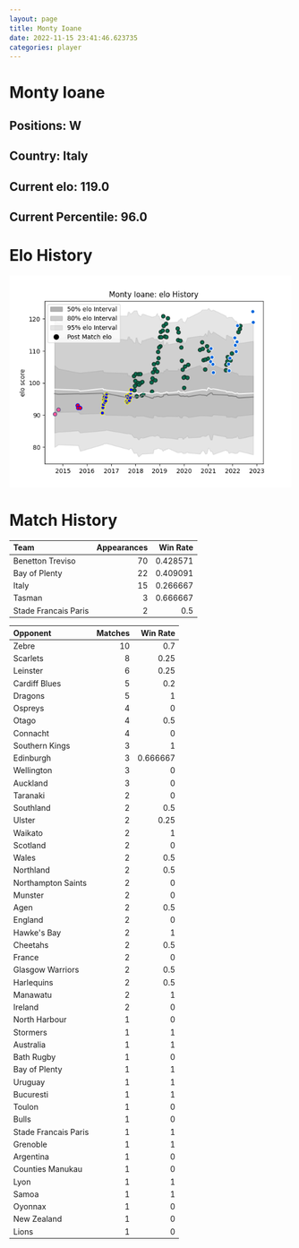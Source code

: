 ```yaml
---  
layout: page  
title: Monty Ioane  
date: 2022-11-15 23:41:46.623735  
categories: player  
---
```

# Monty Ioane

## Positions: W

## Country: Italy

## Current elo: 119.0

## Current Percentile: 96.0

# Elo History


![elo history](history_MontyIoane.png)
# Match History


| Team                 |   Appearances |   Win Rate |
|:---------------------|--------------:|-----------:|
| Benetton Treviso     |            70 |   0.428571 |
| Bay of Plenty        |            22 |   0.409091 |
| Italy                |            15 |   0.266667 |
| Tasman               |             3 |   0.666667 |
| Stade Francais Paris |             2 |   0.5      |

| Opponent             |   Matches |   Win Rate |
|:---------------------|----------:|-----------:|
| Zebre                |        10 |   0.7      |
| Scarlets             |         8 |   0.25     |
| Leinster             |         6 |   0.25     |
| Cardiff Blues        |         5 |   0.2      |
| Dragons              |         5 |   1        |
| Ospreys              |         4 |   0        |
| Otago                |         4 |   0.5      |
| Connacht             |         4 |   0        |
| Southern Kings       |         3 |   1        |
| Edinburgh            |         3 |   0.666667 |
| Wellington           |         3 |   0        |
| Auckland             |         3 |   0        |
| Taranaki             |         2 |   0        |
| Southland            |         2 |   0.5      |
| Ulster               |         2 |   0.25     |
| Waikato              |         2 |   1        |
| Scotland             |         2 |   0        |
| Wales                |         2 |   0.5      |
| Northland            |         2 |   0.5      |
| Northampton Saints   |         2 |   0        |
| Munster              |         2 |   0        |
| Agen                 |         2 |   0.5      |
| England              |         2 |   0        |
| Hawke's Bay          |         2 |   1        |
| Cheetahs             |         2 |   0.5      |
| France               |         2 |   0        |
| Glasgow Warriors     |         2 |   0.5      |
| Harlequins           |         2 |   0.5      |
| Manawatu             |         2 |   1        |
| Ireland              |         2 |   0        |
| North Harbour        |         1 |   0        |
| Stormers             |         1 |   1        |
| Australia            |         1 |   1        |
| Bath Rugby           |         1 |   0        |
| Bay of Plenty        |         1 |   1        |
| Uruguay              |         1 |   1        |
| Bucuresti            |         1 |   1        |
| Toulon               |         1 |   0        |
| Bulls                |         1 |   0        |
| Stade Francais Paris |         1 |   1        |
| Grenoble             |         1 |   1        |
| Argentina            |         1 |   0        |
| Counties Manukau     |         1 |   0        |
| Lyon                 |         1 |   1        |
| Samoa                |         1 |   1        |
| Oyonnax              |         1 |   0        |
| New Zealand          |         1 |   0        |
| Lions                |         1 |   0        |